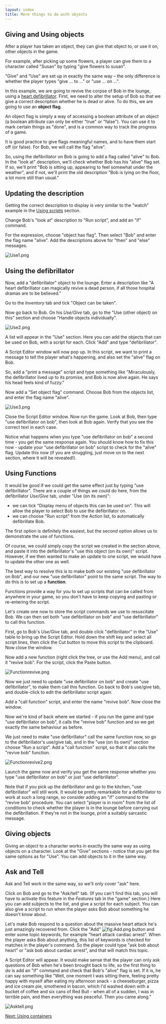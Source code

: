 ```yaml
---
layout: index
title: More things to do with objects
---
```


Giving and Using objects
------------------------

After a player has taken an object, they can give that object to, or use it on, other objects in the game.

For example, after picking up some flowers, a player can give them to a character called "Susan" by typing "give flowers to susan".

"Give" and "Use" are set up in exactly the same way – the only difference is whether the player types "give ... to ..." or "use ... on ...".

In this example, we are going to revive the corpse of Bob in the lounge, using a [heart defibrillator](http://en.wikipedia.org/wiki/Defibrillation). First, we need to alter the setup of Bob so that we give a correct description whether he is dead or alive. To do this, we are going to use an **object flag**.

An object flag is simply a way of accessing a boolean attribute of an object (a boolean attribute can only be either "true" or "false"). You can use it to mark certain things as "done", and is a common way to track the progress of a game.

It is good practice to give flags meaningful names, and to have them start off (or false). For Bob, we will call the flag "alive".

So, using the defibrillator on Bob is going to add a flag called "alive" to Bob. In the "look at" description, we'll check whether Bob has his "alive" flag set. If so, we'll print "Bob is sitting up, appearing to feel somewhat under the weather", and if not, we'll print the old description "Bob is lying on the floor, a lot more still than usual."

Updating the description
------------------------

Getting the correct description to display is very similar to the "watch" example in the [Using scripts](using_scripts.html) section.

Change Bob's "look at" description to "Run script", and add an "if" command.

For the expression, choose "object has flag". Then select "Bob" and enter the flag name "alive". Add the descriptions above for "then" and "else" messages.

![](Use1.png "Use1.png")

Using the defibrillator
-----------------------

Now, add a "defibrillator" object to the lounge. Enter a description like "A heart defibrillator can magically revive a dead person, if all those hospital dramas are to be believed."

Go to the _Inventory_ tab and tick "Object can be taken".

Now go back to Bob. On his _Use/Give_ tab, go to the "Use (other object) on this" section and choose "Handle objects individually".

![](Use2.png "Use2.png")

A list will appear in the "Use" section. Here you can add the objects that can be used on Bob, with a script for each. Click "Add" and type "defibrillator".

A Script Editor window will now pop up. In this script, we want to print a message to tell the player what's happening, and also set the "alive" flag on Bob.

So, add a "print a message" script and type something like "Miraculously, the defibrillator lived up to its promise, and Bob is now alive again. He says his head feels kind of fuzzy."

Now add a "Set object flag" command. Choose Bob from the objects list, and enter the flag name "alive".

![](Use3.png "Use3.png")

Close the Script Editor window. Now run the game. Look at Bob, then type "use defibrillator on bob", then look at Bob again. Verify that you see the correct text in each case.

Notice what happens when you type "use defibrillator on bob" a second time - you get the same response again. You should know how to fix this now - update your "use defibrillator on bob" script to check for the "alive" flag. Update this now (if you are struggling, just move on to the next section, where it will be revealed!).

Using Functions
---------------

It would be good if we could get the same effect just by typing "use defibrillator". There are a couple of things we could do here, from the defibrillator _Use/Give_ tab, under "Use (on its own)":

-   we can tick "Display menu of objects this can be used on". This will allow the player to select Bob to use the defibrillator on.
-   we can choose "Run script" from the Action list, to automatically defibrillate Bob.

The first option is definitely the easiest, but the second option allows us to demonstrate the use of functions.

Of course, we could simply copy the script we created in the section above, and paste it into the defibrillator's "use this object (on its own)" script. However, if we then wanted to make an update to one script, we would have to update the other one as well.

The best way to resolve this is to make both our existing "use defibrillator on Bob", and our new "use defibrillator" point to the same script. The way to do this is to set up a **function**.

Functions provide a way for you to set up scripts that can be called from anywhere in your game, so you don't have to keep copying and pasting or re-entering the script.

Let's create one now to store the script commands we use to resuscitate Bob. We can then set both "use defibrillator on bob" and "use defibrillator" to call this function.

First, go to Bob's _Use/Give_ tab, and double click "defibrillator" in the "Use" table to bring up the Script Editor. Hold down the shift key and select all script lines, then click the Cut button to move this script to the clipboard. Now close the window.

Now add a new function (right click the tree, or use the Add menu), and call it "revive bob". For the script, click the Paste button.

![](Functionrevive.png "Functionrevive.png")

Now we just need to update "use defibrillator on bob" and create "use defibrillator", to make them call this function. Go back to Bob's use/give tab, and double-click to edit the defibrillator script again.

Add a "call function" script, and enter the name "revive bob". Now close the window.

Now we're kind of back where we started - if you run the game and type "use defibrillator on bob", it calls the "revive bob" function and so we get exactly the same behaviour as before.

We just need to make "use defibrillator" call the same function now, so go to the defibrillator's use/give tab, and in the "use (on its own)" section choose "Run a script". Add a "call function" script, so that it also calls the "revive bob" function.

![](Functionrevive2.png "Functionrevive2.png")

Launch the game now and verify you get the same response whether you type "use defibrillator on bob" or just "use defibrillator".

Note that if you pick up the defibrillator and go to the kitchen, "use defibrillator" will still work. It would be pretty remarkable for a defibrillator to work at such a long range, so consider adding an "if" command to the "revive bob" procedure. You can select "player is in room" from the list of conditions to check whether the player is in the lounge before carrying out the defibrillation. If they're not in the lounge, print a suitably sarcastic message.

Giving objects
--------------

Giving an object to a character works in exactly the same way as using objects on a character. Look at the "Give" sections - notice that you get the same options as for "Use". You can add objects to it in the same way.

Ask and Tell
------------

Ask and Tell work in the same way, so we'll only cover "ask" here.

Click on Bob and go to the "Ask/tell" tab. (If you can't find this tab, you will have to activate this feature in the _Features_ tab in the "game" section.) Here you can add subjects to the list, and give a script for each subject. You can also give a script to run when the player asks Bob about something he doesn't know about.

Let's make Bob respond to a question about the massive heart attack he's just amazingly recovered from. Click the "Add" ![](Add.png "fig:Add.png") button and enter some topic keywords, for example "heart attack cardiac arrest". When the player asks Bob about anything, this list of keywords is checked for matches in the player's command. So the player could type "ask bob about heart" or "ask bob about cardiac arrest", and that will match this topic.

A Script Editor will appear. It would make sense that the player can only ask questions of Bob when he's been brought back to life, so the first thing to do is add an "if" command and check that Bob's "alive" flag is set. If it is, he can say something like "Well, one moment I was sitting there, feeling pretty happy with myself after eating my afternoon snack - a cheeseburger, pizza and ice cream pie, smothered in bacon, which I'd washed down with a bucket of coffee and six cans of Red Bull - when all of a sudden, I was in terrible pain, and then everything was peaceful. Then you came along."

![](Asktell.png "Asktell.png")

[Next: Using containers](using_containers.html)